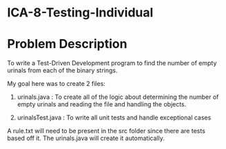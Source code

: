 # ICA-8-Testing-Individual

# Problem Description

To write a Test-Driven Development program to find the number of empty urinals from each of the binary strings.

My goal here was to create 2 files:

1. urinals.java : To create all of the logic about determining the number of empty urinals and reading the file and handling the objects.

2. urinalsTest.java : To write all unit tests and handle exceptional cases

A rule.txt will need to be present in the src folder since there are tests based off it. The urinals.java will create it automatically.
